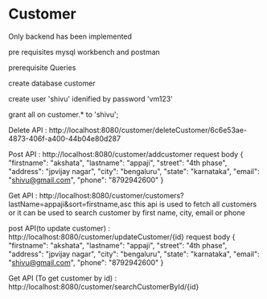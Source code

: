 # Customer
Only backend has been implemented

pre requisites 
mysql workbench and postman

prerequisite Queries

create database customer

create user 'shivu' idenified by password 'vm123'

grant all on customer.* to 'shivu';

Delete API : http://localhost:8080/customer/deleteCustomer/6c6e53ae-4873-406f-a400-44b04e80d287

Post API : http://localhost:8080/customer/addcustomer
request body 
{
    "firstname": "akshata",
    "lastname": "appaji",
    "street": "4th phase",
    "address": "jpvijay nagar",
    "city": "bengaluru",
    "state": "karnataka",
    "email": "shivu@gmail.com",
    "phone": "8792942600"
}

Get API : http://localhost:8080/customer/customers?lastName=appaji&sort=firstname,asc
this api is used to fetch all customers or it can be used to search customer by first name, city, email or phone

post API(to update customer) : http://localhost:8080/customer/updateCustomer/{id}
request body 
{
    "firstname": "akshata",
    "lastname": "appaji",
    "street": "4th phase",
    "address": "jpvijay nagar",
    "city": "bengaluru",
    "state": "karnataka",
    "email": "shivu@gmail.com",
    "phone": "8792942600"
}

Get API (To get customer by id) : http://localhost:8080/customer/searchCustomerById/{id}


